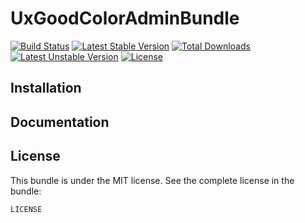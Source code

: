 UxGoodColorAdminBundle
==============

[![Build Status](https://secure.travis-ci.org/uxgood/color-admin-bundle.svg?branch=master)](http://travis-ci.org/uxgood/color-admin-bundle) [![Latest Stable Version](https://poser.pugx.org/uxgood/color-admin-bundle/v/stable.svg)](https://packagist.org/packages/uxgood/color-admin-bundle) [![Total Downloads](https://poser.pugx.org/uxgood/color-admin-bundle/downloads.svg)](https://packagist.org/packages/uxgood/color-admin-bundle) [![Latest Unstable Version](https://poser.pugx.org/uxgood/color-admin-bundle/v/unstable.svg)](https://packagist.org/packages/uxgood/color-admin-bundle) [![License](https://poser.pugx.org/uxgood/color-admin-bundle/license.svg)](https://packagist.org/packages/uxgood/color-admin-bundle)


Installation
------------


Documentation
-------------


License
-------

This bundle is under the MIT license. See the complete license in the bundle:

    LICENSE

